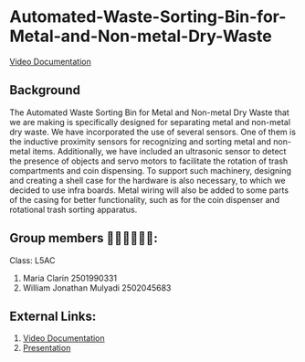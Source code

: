 # Automated-Waste-Sorting-Bin-for-Metal-and-Non-metal-Dry-Waste
[Video Documentation](https://drive.google.com/file/d/1lNch-ycJEfYsUh_SbZr3jRB_JyjQWLsj/view?usp=sharing)
## Background
The Automated Waste Sorting Bin for Metal and Non-metal Dry Waste that we are making is specifically designed for separating metal and non-metal dry waste. We have incorporated the use of several sensors. One of them is the inductive proximity sensors for recognizing and sorting metal and non-metal items. Additionally, we have included an ultrasonic sensor to detect the presence of objects and servo motors to facilitate the rotation of trash compartments and coin dispensing. To support such machinery, designing and creating a shell case for the hardware is also necessary, to which we decided to use infra boards. Metal wiring will also be added to some parts of the casing for better functionality, such as for the coin dispenser and rotational trash sorting apparatus. 

## Group members 🙋🏻‍♀️🙋🏻‍♂️:
Class: L5AC
1.	Maria Clarin 2501990331
2.	William Jonathan Mulyadi 2502045683

## External Links:
1. [Video Documentation](https://www.ebi.ac.uk/Tools/msa/muscle/)
2. [Presentation](https://www.canva.com/design/DAF24SZOGOg/o9G3b1ljPQYYyLODcRFMuw/edit?utm_content=DAF24SZOGOg&utm_campaign=designshare&utm_medium=link2&utm_source=sharebutton)
